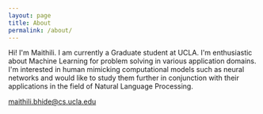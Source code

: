 ```yaml
---
layout: page
title: About
permalink: /about/
---
```

Hi! I'm Maithili. I am currently a Graduate student at UCLA. 
I'm enthusiastic about Machine Learning for problem solving in various application domains. 
I'm interested in human mimicking computational models such as neural networks and would like to study them further in conjunction with their applications in the field of Natural Language Processing.


[maithili.bhide@cs.ucla.edu](mailto:maithili.bhide@cs.ucla.edu)
